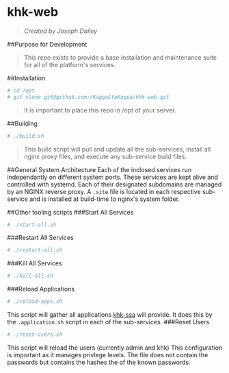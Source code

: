 # khk-web
>*Created by Joseph Dailey*

##Purpose for Development
>This repo exists to provide a base installation and maintenance suite for all of the platform's services.

##Installation
```bash
# cd /opt
# git clone git@github.com:/KappaEtaKappa/khk-web.git
```
>It is important to place this repo in /opt of your server.

##Building
```bash
# ./build.sh
```
>This build script will pull and update all the sub-services, install all nginx proxy files, and execute any sub-service build files.

##General System Architecture
Each of the inclosed services run independantly on different system ports. These services are kept alive and controlled with systemd. Each of their designated subdomains are managed by an NGINX reverse proxy. A `.site` file is located in each respective sub-service and is installed at build-time to nginx's system folder.

##Other tooling scripts
###Start All Services
```bash
# ./start-all.sh
```
###Restart All Services
```bash
# ./restart-all.sh
```
###Kill All Services
```bash
# ./kill-all.sh
```
###Reload Applications
```bash
# ./reload-apps.sh
```
This script will gather all applications [khk-ssa](https://github.com/KappaEtaKappa/khk-ssa) will provide. It does this by the `.application.sh` script in each of the sub-services.
###Reset Users
```bash
# ./reset-users.sh
```
This script will reload the users (currently admin and khk) This configuration is important as it manages privlege levels. The file does not contain the passwords but contains the hashes the of the known passwords. 



